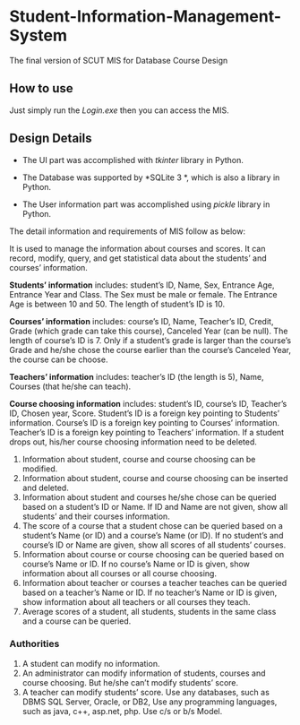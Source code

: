 # Student-Information-Management-System
The final version of SCUT MIS for Database Course Design

## How to use

Just simply run the *Login.exe* then you can access the MIS.

## Design Details

- The UI part was accomplished with *tkinter* library in Python. 

- The Database was supported by *SQLite 3 *, which is also a library in Python.

- The User information part was accomplished using *pickle* library in Python.

The detail information and requirements of MIS follow as below:

It is used to manage the information about courses and scores. It can record, modify, query, and get statistical data about the students’ and courses’ information.

**Students’ information** includes: student’s ID, Name, Sex, Entrance Age, Entrance Year and Class. The Sex must be male or female. The Entrance Age is between 10 and 50. The length of student’s ID is 10.
 
**Courses’ information** includes: course’s ID, Name, Teacher’s ID, Credit, Grade (which grade can take this course), Canceled Year (can be null). The length of course’s ID is 7. Only if a student’s grade is larger than the course’s Grade and he/she chose the course earlier than the course’s Canceled Year, the course can be choose.

**Teachers’ information** includes: teacher’s ID (the length is 5), Name, Courses (that he/she can teach).

**Course choosing information** includes: student’s ID, course’s ID, Teacher’s ID, Chosen year, Score. Student’s ID is a foreign key pointing to Students’ information. Course’s ID is a foreign key pointing to Courses’ information. Teacher’s ID is a foreign key pointing to Teachers’ information. If a student drops out, his/her course choosing information need to be deleted.

1. Information about student, course and course choosing can be modified.
2. Information about student, course and course choosing can be inserted and deleted.
3. Information about student and courses he/she chose can be queried based on a student’s ID or Name. If ID and Name are not given, show all students’ and their courses information. 
4. The score of a course that a student chose can be queried based on a student’s Name (or ID) and a course’s Name (or ID). If no student’s and course’s ID or Name are given, show all scores of all students’ courses. 
5. Information about course or course choosing can be queried based on course’s Name or ID. If no course’s Name or ID is given, show information about all courses or all course choosing. 
6. Information about teacher or courses a teacher teaches can be queried based on a teacher’s Name or ID. If no teacher’s Name or ID is given, show information about all teachers or all courses they teach. 
7. Average scores of a student, all students, students in the same class and a course can be queried. 

### Authorities 

1. A student can modify no information.
2. An administrator can modify information of students, courses and course choosing. But he/she can’t modify students’ score.
3. A teacher can modify students’ score.
Use any databases, such as DBMS SQL Server, Oracle, or DB2, 
Use any programming languages, such as java, c++, asp.net, php. Use c/s or b/s Model.

